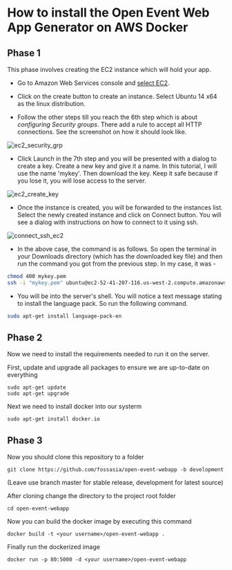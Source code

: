 # How to install the Open Event Web App Generator on AWS Docker

## Phase 1

This phase involves creating the EC2 instance which will hold your app.

* Go to Amazon Web Services console and [select EC2](https://console.aws.amazon.com/ec2/).

* Click on the create button to create an instance. Select Ubuntu 14 x64 as the linux distribution.

* Follow the other steps till you reach the 6th step which is about *configuring Security groups*. There add a rule to accept all HTTP connections. See the screenshot on how
it should look like.

![ec2_security_grp](https://cloud.githubusercontent.com/assets/4047597/17800591/25add494-6602-11e6-9667-437c1626e745.png)

* Click Launch in the 7th step and you will be presented with a dialog to create a key. Create a new key and give it a name. In this tutorial, I will use the name 'mykey'.
Then download the key. Keep it safe because if you lose it, you will lose access to the server.

![ec2_create_key](https://cloud.githubusercontent.com/assets/4047597/17800590/256db530-6602-11e6-9256-30a2e7463148.png)

* Once the instance is created, you will be forwarded to the instances list. Select the newly created instance and click on Connect button. You will see a dialog with instructions on how to connect to it using ssh.

![connect_ssh_ec2](https://cloud.githubusercontent.com/assets/4047597/17800592/25e77262-6602-11e6-8acd-6bd352a30950.png)

* In the above case, the command is as follows. So open the terminal in your Downloads directory (which has the downloaded key file) and then run the command you got from the
previous step. In my case, it was -

```sh
chmod 400 mykey.pem
ssh -i "mykey.pem" ubuntu@ec2-52-41-207-116.us-west-2.compute.amazonaws.com
```

* You will be into the server's shell. You will notice a text message stating to install the language pack. So run the following command.

```sh
sudo apt-get install language-pack-en
```

## Phase 2
Now we need to install the requirements needed to run it on the server.

First, update and upgrade all packages to ensure we are up-to-date on everything

```shell
sudo apt-get update
sudo apt-get upgrade
```

Next we need to install docker into our systerm

```shell
sudo apt-get install docker.io
```


## Phase 3

Now you should clone this repository to a folder

```shell
git clone https://github.com/fossasia/open-event-webapp -b development
```
(Leave use branch master for stable release, development for latest source)

After cloning change the directory to the project root folder

```shell
cd open-event-webapp
```
Now you can build the docker image by executing this command
```shell
docker build -t <your username>/open-event-webapp .
```
Finally run the dockerized image

```shell
docker run -p 80:5000 -d <your username>/open-event-webapp

```
